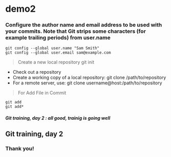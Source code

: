 # demo2

### Configure the author name and email address to be used with your commits. Note that Git strips some characters (for example trailing periods) from user.name

```
git config --global user.name "Sam Smith"
git config --global user.email sam@example.com
```

> Create a new local repository git init


+ Check out a repository
+ Create a working copy of a local repository: git clone /path/to/repository
+ For a remote server, use: git clone username@host:/path/to/repository



> For Add File in Commit
```
git add 
git add*
```
##### Git training, day 2 : all good, trainig is going well

## Git training, day 2

### Thank you!